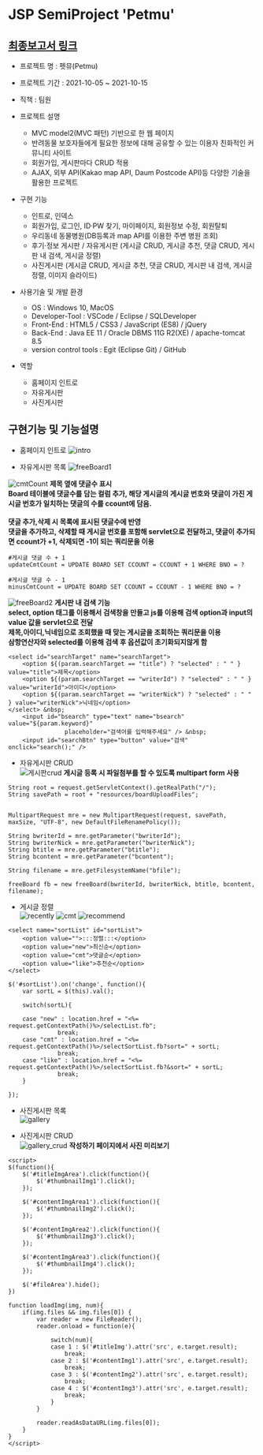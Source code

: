 # JSP SemiProject 'Petmu'

## [최종보고서 링크](report/JSP_Project_Petmu.pdf)
* 프로젝트 명 : 펫뮤(Petmu)

* 프로젝트 기간 : 2021-10-05 ~ 2021-10-15

* 직책 : 팀원

* 프로젝트 설명

  - MVC model2(MVC 패턴) 기반으로 한 웹 페이지
  - 반려동물 보호자들에게 필요한 정보에 대해 공유할 수 있는 이용자 친화적인 커뮤니티 사이트
  - 회원가입, 게시판마다 CRUD 적용
  - AJAX, 외부 API(Kakao map API, Daum Postcode API)등 다양한 기술을 활용한 프로젝트
  
* 구현 기능

  - 인트로, 인덱스
  - 회원가입, 로그인, ID·PW 찾기, 마이페이지, 회원정보 수정, 회원탈퇴
  - 우리동네 동물병원(DB등록과 map API를 이용한 주변 병원 조회)
  - 후기·정보 게시판 / 자유게시판 (게시글 CRUD, 게시글 추천, 댓글 CRUD, 게시판 내 검색, 게시글 정렬)
  - 사진게시판 (게시글 CRUD, 게시글 추천, 댓글 CRUD, 게시판 내 검색, 게시글 정렬, 이미지 슬라이드)
  
* 사용기술 및 개발 환경

  - OS : Windows 10, MacOS
  - Developer-Tool : 
      VSCode / Eclipse / SQLDeveloper
  - Front-End : 
      HTML5 / CSS3 / JavaScript (ES8) / jQuery
  - Back-End :
      Java EE 11 / Oracle DBMS 11G R2(XE) / apache-tomcat 8.5
  - version control tools : 
      Egit (Eclipse Git) / GitHub

* 역할

  - 홈페이지 인트로
  - 자유게시판
  - 사진게시판

## 구현기능 및 기능설명
* 홈페이지 인트로 
![intro](https://user-images.githubusercontent.com/91815909/137675876-0021a8a3-ebbd-4add-b954-ebc6c4e70c26.gif)

* 자유게시판 목록
![freeBoard1](https://user-images.githubusercontent.com/91815909/137676819-22fe0d97-b5b6-4947-a13f-9cc9dac40f96.png)

![cmtCount](https://user-images.githubusercontent.com/91815909/137681486-7b0dd9d8-376f-47f4-b835-2545039f7864.gif)
**제목 옆에 댓글수 표시 <br>
Board 테이블에 댓글수를 담는 컬럼 추가, 해당 게시글의 게시글 번호와 댓글이 가진 게시글 번호가 일치하는 댓글의 수를 ccount에 담음. <br><br>
댓글 추가,삭제 시 목록에 표시된 댓글수에 반영 <br>
댓글을 추가하고, 삭제할 때 게시글 번호를 포함해 servlet으로 전달하고, 댓글이 추가되면 ccount가 +1, 삭제되면 -1이 되는 쿼리문을 이용**
```
#게시글 댓글 수 + 1
updateCmtCount = UPDATE BOARD SET CCOUNT = CCOUNT + 1 WHERE BNO = ?

#게시글 댓글 수 - 1
minusCmtCount = UPDATE BOARD SET CCOUNT = CCOUNT - 1 WHERE BNO = ?
```

![freeBoard2](https://user-images.githubusercontent.com/91815909/137678715-12e54557-ecfe-4c06-9036-4498bc3b015d.png)
**게시판 내 검색 기능 <br>
select, option 태그를 이용해서 검색창을 만들고 js를 이용해 검색 option과 input의 value 값을 servlet으로 전달 <br>
제목,아이디,닉네임으로 조회했을 때 맞는 게시글을 조회하는 쿼리문을 이용 <br>
삼항연산자와 selected를 이용해 검색 후 옵션값이 초기화되지않게 함**
```
<select id="searchTarget" name="searchTarget">
	<option ${(param.searchTarget == "title") ? "selected" : " " } value="title">제목</option>
	<option ${(param.searchTarget == "writerId") ? "selected" : " " } value="writerId">아이디</option>
	<option ${(param.searchTarget == "writerNick") ? "selected" : " " } value="writerNick">닉네임</option>
</select> &nbsp; 
	<input id="bsearch" type="text" name="bsearch" value="${param.keyword}"
				placeholder="검색어를 입력해주세요" /> &nbsp; 
	<input id="searchBtn" type="button" value="검색" onclick="search();" />
```
* 자유게시판 CRUD<br>
![게시판crud](https://user-images.githubusercontent.com/91815909/137678379-728906df-f566-4d4d-a617-d0a110021a77.gif)
**게시글 등록 시 파일첨부를 할 수 있도록 multipart form 사용**
```
String root = request.getServletContext().getRealPath("/");
String savePath = root + "resources/boardUploadFiles";
		

MultipartRequest mre = new MultipartRequest(request, savePath, maxSize, "UTF-8", new DefaultFileRenamePolicy());
		
String bwriterId = mre.getParameter("bwriterId");
String bwriterNick = mre.getParameter("bwriterNick");
String btitle = mre.getParameter("btitle");
String bcontent = mre.getParameter("bcontent");
		
String filename = mre.getFilesystemName("bfile");
		
freeBoard fb = new freeBoard(bwriterId, bwriterNick, btitle, bcontent, filename);
```

* 게시글 정렬<br>
![recently](https://user-images.githubusercontent.com/91815909/137684100-fb05b941-ae27-4381-9707-f9e7f4b6ecff.png)
![cmt](https://user-images.githubusercontent.com/91815909/137684096-8f753e61-192f-46ed-80f3-85de27d37055.png)
![recommend](https://user-images.githubusercontent.com/91815909/137684102-73b103fa-8027-485c-b9a2-034e47428e6f.png)
```
<select name="sortList" id="sortList">
	<option value="">:::정렬:::</option>
	<option value="new">최신순</option>
	<option value="cmt">댓글순</option>
	<option value="like">추천순</option>
</select>
```
```
$('#sortList').on('change', function(){
	var sortL = $(this).val();
		
	switch(sortL){
		
	case "new" : location.href = "<%= request.getContextPath()%>/selectList.fb";
		      break;
	case "cmt" : location.href = "<%= request.getContextPath()%>/selectSortList.fb?sort=" + sortL;
		      break;
	case "like" : location.href = "<%= request.getContextPath()%>/selectSortList.fb?&sort=" + sortL;
		      break;
	}
		
});
```

* 사진게시판 목록<br>
![gallery](https://user-images.githubusercontent.com/91815909/137687384-61955530-ec50-45db-b7a8-5dad2d411b1c.png)<br>

* 사진게시판 CRUD<br>
![gallery_crud](https://user-images.githubusercontent.com/91815909/137687405-cc02283d-1886-44f7-bea7-466a16f95c0d.gif)
**작성하기 페이지에서 사진 미리보기**
```
<script>
$(function(){
	$('#titleImgArea').click(function(){
		$('#thumbnailImg1').click();
	});
		
	$('#contentImgArea1').click(function(){
		$('#thumbnailImg2').click();
	});
		
	$('#contentImgArea2').click(function(){
		$('#thumbnailImg3').click();
	});
		
	$('#contentImgArea3').click(function(){
		$('#thumbnailImg4').click();
	});
		
	$('#fileArea').hide();
})
	
function loadImg(img, num){
	if(img.files && img.files[0]) {
		var reader = new FileReader();
		reader.onload = function(e){
				
			switch(num){
			case 1 : $('#titleImg').attr('src', e.target.result);
				break;
			case 2 : $('#contentImg1').attr('src', e.target.result);
				break;
			case 3 : $('#contentImg2').attr('src', e.target.result);
				break;
			case 4 : $('#contentImg3').attr('src', e.target.result);
				break;
			}
		}
			
		reader.readAsDataURL(img.files[0]);
	}	
}
</script>
```
